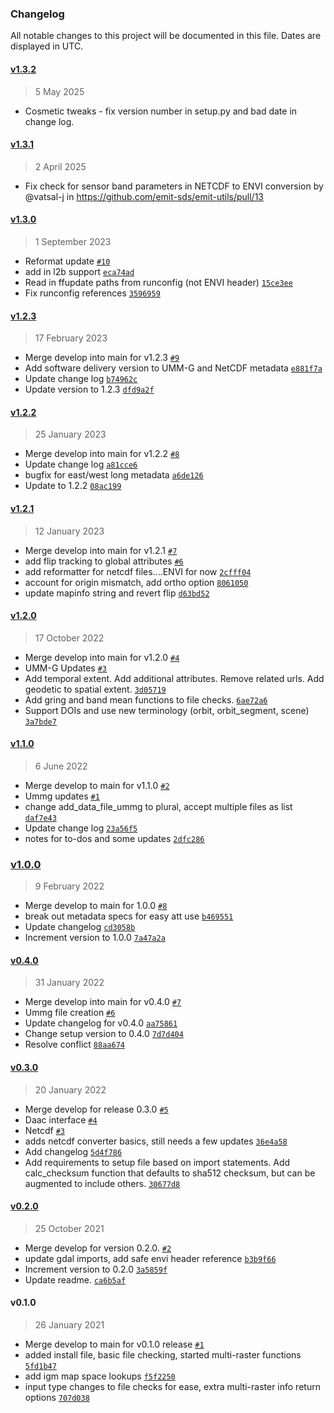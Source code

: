### Changelog

All notable changes to this project will be documented in this file. Dates are displayed in UTC.

#### [v1.3.2](https://github.com/emit-sds/emit-utils/compare/v1.3.1...v1.3.2)

> 5 May 2025
> 
* Cosmetic tweaks - fix version number in setup.py and bad date in change log.

#### [v1.3.1](https://github.com/emit-sds/emit-utils/compare/v1.3.0...v1.3.1)

> 2 April 2025
> 
* Fix check for sensor band parameters in NETCDF to ENVI conversion by @vatsal-j in https://github.com/emit-sds/emit-utils/pull/13

#### [v1.3.0](https://github.com/emit-sds/emit-utils/compare/v1.2.3...v1.3.0)

> 1 September 2023

- Reformat update [`#10`](https://github.com/emit-sds/emit-utils/pull/10)
- add in l2b support [`eca74ad`](https://github.com/emit-sds/emit-utils/commit/eca74adc7e17a1d5ee0af072d5f02881146350ed)
- Read in ffupdate paths from runconfig (not ENVI header) [`15ce3ee`](https://github.com/emit-sds/emit-utils/commit/15ce3ee7a01c3824def5914c72332a8d84024025)
- Fix runconfig references [`3596959`](https://github.com/emit-sds/emit-utils/commit/3596959d5f1b103e82179361ffd4d5ed3b0a7ab2)

#### [v1.2.3](https://github.com/emit-sds/emit-utils/compare/v1.2.2...v1.2.3)

> 17 February 2023

- Merge develop into main for v1.2.3 [`#9`](https://github.com/emit-sds/emit-utils/pull/9)
- Add software delivery version to UMM-G and NetCDF metadata [`e881f7a`](https://github.com/emit-sds/emit-utils/commit/e881f7af6e77e97408426d211e6dd4d6c80e8b15)
- Update change log [`b74962c`](https://github.com/emit-sds/emit-utils/commit/b74962c78a3f5af76e3706a5e2c27980fb2d91c9)
- Update version to 1.2.3 [`dfd9a2f`](https://github.com/emit-sds/emit-utils/commit/dfd9a2f7ae978840f09e483dc7f75268858e189a)

#### [v1.2.2](https://github.com/emit-sds/emit-utils/compare/v1.2.1...v1.2.2)

> 25 January 2023

- Merge develop into main for v1.2.2 [`#8`](https://github.com/emit-sds/emit-utils/pull/8)
- Update change log [`a81cce6`](https://github.com/emit-sds/emit-utils/commit/a81cce608ab526cf022f5f257496096341e849f0)
- bugfix for east/west long metadata [`a6de126`](https://github.com/emit-sds/emit-utils/commit/a6de12627606c615fc462c60f30fb3a9779b9cb3)
- Update to 1.2.2 [`08ac199`](https://github.com/emit-sds/emit-utils/commit/08ac1993ffd5762234836925094f6a390f41ed87)

#### [v1.2.1](https://github.com/emit-sds/emit-utils/compare/v1.2.0...v1.2.1)

> 12 January 2023

- Merge develop into main for v1.2.1 [`#7`](https://github.com/emit-sds/emit-utils/pull/7)
- add flip tracking to global attributes [`#6`](https://github.com/emit-sds/emit-utils/pull/6)
- add reformatter for netcdf files....ENVI for now [`2cfff04`](https://github.com/emit-sds/emit-utils/commit/2cfff0430d4dbf6352adf5ef5f842137039c7c32)
- account for origin mismatch, add ortho option [`8061050`](https://github.com/emit-sds/emit-utils/commit/8061050edb9d7d3eea632ae09a511824f5e5d8e2)
- update mapinfo string and revert flip [`d63bd52`](https://github.com/emit-sds/emit-utils/commit/d63bd52f09e00e61ee7da82e6d0f8b52e055516e)

#### [v1.2.0](https://github.com/emit-sds/emit-utils/compare/v1.1.0...v1.2.0)

> 17 October 2022

- Merge develop into main for v1.2.0 [`#4`](https://github.com/emit-sds/emit-utils/pull/4)
- UMM-G Updates [`#3`](https://github.com/emit-sds/emit-utils/pull/3)
- Add temporal extent. Add additional attributes. Remove related urls. Add geodetic to spatial extent. [`3d05719`](https://github.com/emit-sds/emit-utils/commit/3d057192b36193e36a7985fd0609dc3d2e3fef8c)
- Add gring and band mean functions to file checks. [`6ae72a6`](https://github.com/emit-sds/emit-utils/commit/6ae72a63e4938df715008e4df10d59bd05e08f92)
- Support DOIs and use new terminology (orbit, orbit_segment, scene) [`3a7bde7`](https://github.com/emit-sds/emit-utils/commit/3a7bde7bcd9b9ca8e30458bb181688cf83ed2e1f)

#### [v1.1.0](https://github.com/emit-sds/emit-utils/compare/v1.0.0...v1.1.0)

> 6 June 2022

- Merge develop to main for v1.1.0 [`#2`](https://github.com/emit-sds/emit-utils/pull/2)
- Ummg updates [`#1`](https://github.com/emit-sds/emit-utils/pull/1)
- change add_data_file_ummg to plural, accept multiple files as list [`daf7e43`](https://github.com/emit-sds/emit-utils/commit/daf7e437b6e2c265f907152b32edc9fd862f153b)
- Update change log [`23a56f5`](https://github.com/emit-sds/emit-utils/commit/23a56f5bf5a9947992cf6d046b65f6ac96d95361)
- notes for to-dos and some updates [`2dfc286`](https://github.com/emit-sds/emit-utils/commit/2dfc286c0cafb38daf404d295c1c0845d6cd2641)

### [v1.0.0](https://github.com/emit-sds/emit-utils/compare/v0.4.0...v1.0.0)

> 9 February 2022

- Merge develop to main for 1.0.0 [`#8`](https://github.com/emit-sds/emit-utils/pull/8)
- break out metadata specs for easy att use [`b469551`](https://github.com/emit-sds/emit-utils/commit/b4695512a9276bf79f6e1435fb59e66c547f320e)
- Update changelog [`cd3058b`](https://github.com/emit-sds/emit-utils/commit/cd3058bbc12754a0e34f928d92bd67f53bf06f70)
- Increment version to 1.0.0 [`7a47a2a`](https://github.com/emit-sds/emit-utils/commit/7a47a2a93405fe3c4e9a2bc06aa4a1aac4dd84c1)

#### [v0.4.0](https://github.com/emit-sds/emit-utils/compare/v0.3.0...v0.4.0)

> 31 January 2022

- Merge develop into main for v0.4.0 [`#7`](https://github.com/emit-sds/emit-utils/pull/7)
- Ummg file creation [`#6`](https://github.com/emit-sds/emit-utils/pull/6)
- Update changelog for v0.4.0 [`aa75861`](https://github.com/emit-sds/emit-utils/commit/aa75861c7daf8e3c4fb9a22327355a38aacd9e7b)
- Change setup version to 0.4.0 [`7d7d404`](https://github.com/emit-sds/emit-utils/commit/7d7d404a3e5a9ba622354aac1adb606474412e67)
- Resolve conflict [`88aa674`](https://github.com/emit-sds/emit-utils/commit/88aa674c2adce357a61cae0a2e9fcf505f12e9d2)

#### [v0.3.0](https://github.com/emit-sds/emit-utils/compare/v0.2.0...v0.3.0)

> 20 January 2022

- Merge develop for release 0.3.0 [`#5`](https://github.com/emit-sds/emit-utils/pull/5)
- Daac interface [`#4`](https://github.com/emit-sds/emit-utils/pull/4)
- Netcdf [`#3`](https://github.com/emit-sds/emit-utils/pull/3)
- adds netcdf converter basics, still needs a few updates [`36e4a58`](https://github.com/emit-sds/emit-utils/commit/36e4a58dce35d88b3ffafb217d9243e39ed5b1ec)
- Add changelog [`5d4f786`](https://github.com/emit-sds/emit-utils/commit/5d4f786868c3b3dcb5bdd78a932ef95b63177c9c)
- Add requirements to setup file based on import statements. Add calc_checksum function that defaults to sha512 checksum, but can be augmented to include others. [`30677d8`](https://github.com/emit-sds/emit-utils/commit/30677d8cf8bdda89f32cb23252826e95c100a72d)

#### [v0.2.0](https://github.com/emit-sds/emit-utils/compare/v0.1.0...v0.2.0)

> 25 October 2021

- Merge develop for version 0.2.0. [`#2`](https://github.com/emit-sds/emit-utils/pull/2)
- update gdal imports, add safe envi header reference [`b3b9f66`](https://github.com/emit-sds/emit-utils/commit/b3b9f663e23ebbebc8e6b183f9bd90c3a20639f5)
- Increment version to 0.2.0 [`3a5859f`](https://github.com/emit-sds/emit-utils/commit/3a5859fac439dfc8bc968b1e072535b69861843f)
- Update readme. [`ca6b5af`](https://github.com/emit-sds/emit-utils/commit/ca6b5af3df2229cd78b6dba2885fc38b496a7604)

#### v0.1.0

> 26 January 2021

- Merge develop to main for v0.1.0 release [`#1`](https://github.com/emit-sds/emit-utils/pull/1)
- added install file, basic file checking, started multi-raster functions [`5fd1b47`](https://github.com/emit-sds/emit-utils/commit/5fd1b4784a21cc948be410565ca5e525dfbf0c7f)
- add igm map space lookups [`f5f2250`](https://github.com/emit-sds/emit-utils/commit/f5f2250a9ab6faa3bba44718f3d13509b84a9439)
- input type changes to file checks for ease, extra multi-raster info return options [`707d038`](https://github.com/emit-sds/emit-utils/commit/707d03868cb1b5ad0473350a268a158577cee20c)
